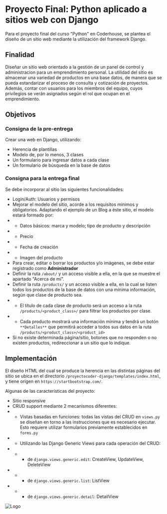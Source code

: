 # Proyecto Final: Python aplicado a sitios web con Django
Para el proyecto final del curso "Python" en Coderhouse, se plantea el diseño de un sitio web mediante la utilización del framework Django. 

## Finalidad
Diseñar un sitio web orientado a la gestión de un panel de control y administracion para un emprendimiento personal. 
La utilidad del sitio es almacenar una variedad de productos en una base datos, de manera que se pueda estandarizar el proceso de consulta y cotización de proyectos. Además, contar con usuarios para los miembros del equipo, cuyos privilegios se verán asignados según el rol que ocupan en el emprendimiento.

## Objetivos
### Consigna de la pre-entrega
Crear una web en Django, utilizando:
- Herencia de plantillas
- Modelo de, por lo menos, 3 clases
- Un formulario para ingresar datos a cada clase
- Un formulario de búsqueda en la base de datos
### Consigna para la entrega final
Se debe incorporar al sitio las siguientes funcionalidades:
- Login/Auth: Usuarios y permisos
- Mejorar el modelo del sitio, acorde a los requisitos mínimos y obligatorios. Adaptando el ejemplo de un Blog a éste sitio, el modelo estará formado por:
- - Datos básicos: marca y modelo; tipo de producto y descripción
- - Precio
- - Fecha de creación
- - Imagen del producto
- Para crear, editar o borrar los productos y/o imágenes, se debe estar registrado como **Administrador**
- Definir la ruta `/about/` y un acceso visible a ella, en la que se muestre el apartado "Acerca de mí".
- Definir la ruta `/products/` y un acceso visible a ella, en la cual se listen todos los productos de la base de datos con una mínima información, según que clase de producto sea.
- - El título de cada clase de producto será un acceso a la ruta `/products/<product_class>/` para filtrar los productos por clase.
- - Cada producto mostrará una información mínima y tendrá un botón `**Detalles**` que permitirá acceder a todos sus datos en la ruta `/products/<product_class>/<product_id>`
- Si no existe determinada página/sitio, botones que no responden o no existen productos, redireccionar a un sitio que lo indique.


## Implementación
El diseño HTML del cual se produce la herencia en las distintas páginas del sitio se ubica en el directorio `/proyectocoder-django/templates/index.html`, y tiene origen en `https://startbootstrap.com/`.
 
Algunas de las características del proyecto:
- Sitio responsive
- CRUD support mediante 2 mecanismos diferentes: 
- - Vistas basadas en funciones: todas las vistas del CRUD en `views.py` se diseñan en torno a las instrucciones que es necesario ejecutar. Esto requiere utilizar formularios previamente establecidos en `forms.py` 
- - Utilizando las Django Generic Views para cada operación del CRUD:
- - - de `django.views.generic.edit`: CreateView, UpdateView, DeleteView
- - - de `django.views.generic.list`: ListView
- - - de `django.views.generic.detail`: DetailView


![Logo](https://wedomotic.netlify.app/Images/logos/fondo.png)